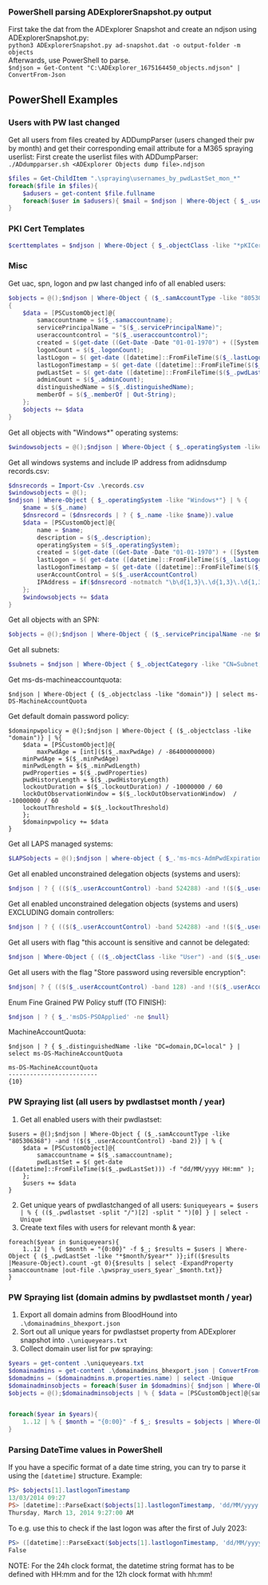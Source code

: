 ### PowerShell parsing ADExplorerSnapshot.py output
First take the dat from the ADExplorer Snapshot and create an ndjson using ADExplorerSnapshot.py:   
`python3 ADExplorerSnapshot.py ad-snapshot.dat -o output-folder -m objects`   
Afterwards, use PowerShell to parse.   
`$ndjson = Get-Content "C:\ADExplorer_1675164450_objects.ndjson" | ConvertFrom-Json`   

## PowerShell Examples
### Users with PW last changed
Get all users from files created by ADDumpParser (users changed their pw by month) and get their corresponding email attribute for a M365 spraying userlist:
First create the userlist files with ADDumpParser: `./ADdumpparser.sh <ADExplorer Objects dump file>.ndjson`   
```powershell
$files = Get-ChildItem ".\spraying\usernames_by_pwdLastSet_mon_*"
foreach($file in $files){
    $adusers = get-content $file.fullname
    foreach($user in $adusers){ $mail = $ndjson | Where-Object { $_.userprincipalname -like $user };write-host "MonthChanged: $((($file.name).split("."))[0] -replace "usernames_by_pwdLastSet_mon_"); UserPrincipalName: $user; Email: $($mail.mail) "}
}
```
### PKI Cert Templates
```powershell
$certtemplates = $ndjson | Where-Object { $_.objectClass -like "*pKICertificateTemplate*"}
```
### Misc
Get uac, spn, logon and pw last changed info of all enabled users:   
```powershell
$objects = @();$ndjson | Where-Object { ($_.samAccountType -like "805306368") -and !($($_.userAccountControl) -band 2)} | %
{
    $data = [PSCustomObject]@{
        samaccountname = $($_.samaccountname);
        servicePrincipalName = "$($_.servicePrincipalName)";
        useraccountcontrol = "$($_.useraccountcontrol)";
        created = $(get-date ((Get-Date -Date "01-01-1970") + ([System.TimeSpan]::FromSeconds(("$($_.whencreated)")))) -Format "dd/MM/yyyy HH:mm");
        logonCount = $($_.logonCount);
        lastLogon = $( get-date ([datetime]::FromFileTime($($_.lastLogon))) -f "dd/MM/yyyy HH:mm" );
        lastLogonTimestamp = $( get-date ([datetime]::FromFileTime($($_.lastLogonTimestamp))) -f "dd/MM/yyyy HH:mm" );
        pwdLastSet = $( get-date ([datetime]::FromFileTime($($_.pwdLastSet))) -f "dd/MM/yyyy HH:mm" );
        adminCount = $($_.adminCount);
        distinguishedName = $($_.distinguishedName);
        memberOf = $($_.memberOf | Out-String);
    };
    $objects += $data
}
```
Get all objects with "Windows*" operating systems:   
```powershell
$windowsobjects = @();$ndjson | Where-Object { $_.operatingSystem -like "Windows*"} | % { $data = [PSCustomObject]@{name = $($_.name);description = $($_.description);operatingSystem = $($_.operatingSystem);  created = $(get-date ((Get-Date -Date "01-01-1970") + ([System.TimeSpan]::FromSeconds(("$($_.whencreated)")))) -Format "dd/MM/yyyy HH:mm"); lastLogon = $( get-date ([datetime]::FromFileTime($($_.lastLogon))) -f "dd/MM/yyyy HH:mm" );lastLogonTimestamp = $( get-date ([datetime]::FromFileTime($($_.lastLogonTimestamp))) -f "dd/MM/yyyy HH:mm" );userAccountControl = $($_.userAccountControl)}; $windowsobjects += $data}
```
Get all windows systems and include IP address from adidnsdump records.csv:    
```powershell
$dnsrecords = Import-Csv .\records.csv
$windowsobjects = @();
$ndjson | Where-Object { $_.operatingSystem -like "Windows*"} | % { 
    $name = $($_.name)
    $dnsrecord = ($dnsrecords | ? { $_.name -like $name}).value
    $data = [PSCustomObject]@{
        name = $name;
        description = $($_.description);
        operatingSystem = $($_.operatingSystem);  
        created = $(get-date ((Get-Date -Date "01-01-1970") + ([System.TimeSpan]::FromSeconds(("$($_.whencreated)")))) -Format "dd/MM/yyyy HH:mm"); 
        lastLogon = $( get-date ([datetime]::FromFileTime($($_.lastLogon))) -f "dd/MM/yyyy HH:mm" );
        lastLogonTimestamp = $( get-date ([datetime]::FromFileTime($($_.lastLogonTimestamp))) -f "dd/MM/yyyy HH:mm" );
        userAccountControl = $($_.userAccountControl)
        IPAddress = if($dnsrecord -notmatch "\b\d{1,3}\.\d{1,3}\.\d{1,3}\.\d{1,3}\b"){"N/A"}else{$dnsrecord}
    }; 
    $windowsobjects += $data
}
```
Get all objects with an SPN:   
```powershell
$objects = @();$ndjson | Where-Object { ($_.servicePrincipalName -ne $null)} | % { $data = [PSCustomObject]@{samaccname = $($_.samaccountname); servicePrincipalName = "$($_.servicePrincipalName)"; memberOf = "$($_.memberOf)";useraccountcontrol = $($_.useraccountcontrol);operatingsystem = "$($_.operatingSystem)";created = $(get-date ((Get-Date -Date "01-01-1970") + ([System.TimeSpan]::FromSeconds(("$($_.whencreated)")))) -Format "dd/MM/yyyy HH:mm"); logonCount = $($_.logonCount); lastLogon = $( get-date ([datetime]::FromFileTime($($_.lastLogon))) -f "dd/MM/yyyy HH:mm" );lastLogonTimestamp = $( get-date ([datetime]::FromFileTime($($_.lastLogonTimestamp))) -f "dd/MM/yyyy HH:mm" );pwdLastSet = $( get-date ([datetime]::FromFileTime($($_.pwdLastSet))) -f "dd/MM/yyyy HH:mm" )}; $objects += $data }
```
Get all subnets:   
```powershell
$subnets = $ndjson | Where-Object { $_.objectCategory -like "CN=Subnet,CN=Schema,CN=Configuration,DC=domain,DC=local"}
```
Get ms-ds-machineaccountquota:    
```
$ndjson | Where-Object { ($_.objectclass -like "domain")} | select ms-DS-MachineAccountQuota
```
Get default domain password policy:    
```
$domainpwpolicy = @();$ndjson | Where-Object { ($_.objectclass -like "domain")} | %{
    $data = [PSCustomObject]@{
        maxPwdAge = [int]($($_.maxPwdAge) / -864000000000)
	minPwdAge = $($_.minPwdAge)
	minPwdLength = $($_.minPwdLength)
	pwdProperties = $($_.pwdProperties) 
	pwdHistoryLength = $($_.pwdHistoryLength)
	lockoutDuration = $($_.lockoutDuration) / -10000000 / 60
	lockOutObservationWindow = $($_.lockOutObservationWindow)  / -10000000 / 60
	lockoutThreshold = $($_.lockoutThreshold) 
    };
    $domainpwpolicy += $data
}
```
Get all LAPS managed systems:   
```powershell
$LAPSobjects = @();$ndjson | where-object { $_.'ms-mcs-AdmPwdExpirationTime' -ne $null } | % { $data = [PSCustomObject]@{samaccountname = $($_.samaccountname);useraccountcontrol = "$($_.useraccountcontrol)"; created = $(get-date ((Get-Date -Date "01-01-1970") + ([System.TimeSpan]::FromSeconds(("$($_.whencreated)")))) -Format "dd/MM/yyyy HH:mm"); lastLogon = $( get-date ([datetime]::FromFileTime($($_.lastLogon))) -f "dd/MM/yyyy HH:mm" );lastLogonTimestamp = $( get-date ([datetime]::FromFileTime($($_.lastLogonTimestamp))) -f "dd/MM/yyyy HH:mm" );operatingSystem = "$($_.operatingSystem)";memberOf = "$($_.memberOf)";description = "$($_.description)";};  $LAPSobjects += $data }
```
Get all enabled unconstrained delegation objects (systems and users):   
```powershell
$ndjson | ? { (($($_.userAccountControl) -band 524288) -and !($($_.userAccountControl) -band 2) ) }
```
Get all enabled unconstrained delegation objects (systems and users) EXCLUDING domain controllers:   
```powershell
$ndjson | ? { (($($_.userAccountControl) -band 524288) -and !($($_.userAccountControl) -band 2) -and ($_.distinguishedname -notmatch "OU=Domain Controllers")) }
```
Get all users with flag "this account is sensitive and cannot be delegated:   
```powershell
$ndjson | Where-Object { (($_.objectClass -like "User") -and ($($_.userAccountControl) -band 1048576) )}
```
Get all users with the flag "Store password using reversible encryption":   
```powershell
$ndjson| ? { (($($_.userAccountControl) -band 128) -and !($($_.userAccountControl) -band 2) ) }
```
Enum Fine Grained PW Policy stuff (TO FINISH):   
```powershell
$ndjson | ? { $_.'msDS-PSOApplied' -ne $null}
```
MachineAccountQuota:   
```
$ndjson | ? { $_.distinguishedName -like "DC=domain,DC=local" } | select ms-DS-MachineAccountQuota

ms-DS-MachineAccountQuota
-------------------------
{10}
```
### PW Spraying list (all users by pwdlastset month / year)
1. Get all enabled users with their pwdlastset:
```
$users = @();$ndjson | Where-Object { ($_.samAccountType -like "805306368") -and !($($_.userAccountControl) -band 2)} | % {
    $data = [PSCustomObject]@{
        samaccountname = $($_.samaccountname);
        pwdLastSet = $( get-date ([datetime]::FromFileTime($($_.pwdLastSet))) -f "dd/MM/yyyy HH:mm" );
    };
    $users += $data
}
```
2. Get unique years of pwdlastchanged of all users: `$uniqueyears = $users | % { (($_.pwdlastset -split "/")[2] -split " ")[0] } | select -Unique`
3. Create text files with users for relevant month & year:
```
foreach($year in $uniqueyears){
    1..12 | % { $month = "{0:00}" -f $_; $results = $users | Where-Object { ($_.pwdLastSet -like "*$month/$year*" )};if(($results |Measure-Object).count -gt 0){$results | select -ExpandProperty samaccountname |out-file .\pwspray_users_$year`_$month.txt}}
}
```

### PW Spraying list (domain admins by pwdlastset month / year)
1. Export all domain admins from BloodHound into `.\domainadmins_bhexport.json`
2. Sort out all unique years for pwdlastset property from ADExplorer snapshot into `.\uniqueyears.txt`
3. Collect domain user list for pw spraying:   
```powershell
$years = get-content .\uniqueyears.txt
$domainadmins = get-content .\domainadmins_bhexport.json | ConvertFrom-Json
$domadmins = ($domainadmins.m.properties.name) | select -Unique
$domainadminsobjects = foreach($user in $domadmins){ $ndjson | Where-Object { $_.userprincipalname -like $user } }
$objects = @();$domainadminsobjects | % { $data = [PSCustomObject]@{samaccountname = $($_.samaccountname);servicePrincipalName = "$($_.servicePrincipalName)";useraccountcontrol = "$($_.useraccountcontrol)"; created = $(get-date ((Get-Date -Date "01-01-1970") + ([System.TimeSpan]::FromSeconds(("$($_.whencreated)")))) -Format "dd/MM/yyyy HH:mm"); logonCount = $($_.logonCount); lastLogon = $( get-date ([datetime]::FromFileTime($($_.lastLogon))) -f "dd/MM/yyyy HH:mm" );lastLogonTimestamp = $( get-date ([datetime]::FromFileTime($($_.lastLogonTimestamp))) -f "dd/MM/yyyy HH:mm" );pwdLastSet = $( get-date ([datetime]::FromFileTime($($_.pwdLastSet))) -f "dd/MM/yyyy HH:mm" )}; $objects += $data }


foreach($year in $years){
    1..12 | % { $month = "{0:00}" -f $_; $results = $objects | Where-Object { (!($($_.userAccountControl) -band 2) -and ( $_.pwdLastSet -like "*$month/$year*" ))};if(($results |Measure-Object).count -gt 0){$results | select -ExpandProperty samaccountname |out-file .\pwspray_domainadmins_$year`_$month.txt}}
}
```
### Parsing DateTime values in PowerShell
If you have a specific format of a date time string, you can try to parse it using the `[datetime]` structure. Example:   
```powershell
PS> $objects[1].lastlogonTimestamp
13/03/2014 09:27
PS> [datetime]::ParseExact($objects[1].lastlogonTimestamp, 'dd/MM/yyyy HH:mm',$null)
Thursday, March 13, 2014 9:27:00 AM
```
To e.g. use this to check if the last logon was after the first of July 2023:   
```powershell
PS> ([datetime]::ParseExact($objects[1].lastlogonTimestamp, 'dd/MM/yyyy HH:mm',$null)) -gt (Get-Date 2023-07-01)
False
```
NOTE: For the 24h clock format, the datetime string format has to be defined with HH:mm and for the 12h clock format with hh:mm!   
